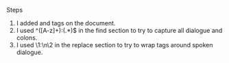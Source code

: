 Steps

1. I added <xml> and <root> tags on the document.
2. I used ^([A-z]+):(.*)$ in the find section to try to capture all dialogue and colons.
3. I used \1:\n<sp>\2</sp> in the replace section to try to wrap <sp> tags around spoken dialogue. 
